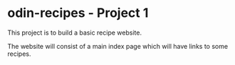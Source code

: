 # odin-recipes - Project 1

This project is to build a basic recipe website.

The website will consist of a main index page which will have links to some recipes.
